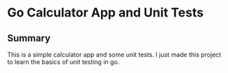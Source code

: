 # Go Calculator App and Unit Tests

## Summary

This is a simple calculator app and some unit tests.  I just made this project to learn the basics of unit testing in go.

